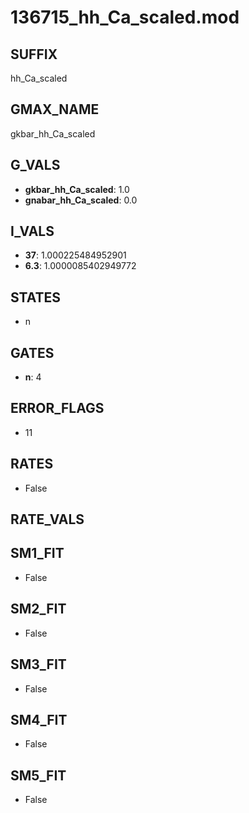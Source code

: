 # 136715_hh_Ca_scaled.mod

## SUFFIX

hh_Ca_scaled

## GMAX_NAME

gkbar_hh_Ca_scaled

## G_VALS

- **gkbar_hh_Ca_scaled**: 1.0
- **gnabar_hh_Ca_scaled**: 0.0

## I_VALS

- **37**: 1.000225484952901
- **6.3**: 1.0000085402949772

## STATES

- n

## GATES

- **n**: 4

## ERROR_FLAGS

- 11

## RATES

- False

## RATE_VALS


## SM1_FIT

- False

## SM2_FIT

- False

## SM3_FIT

- False

## SM4_FIT

- False

## SM5_FIT

- False

